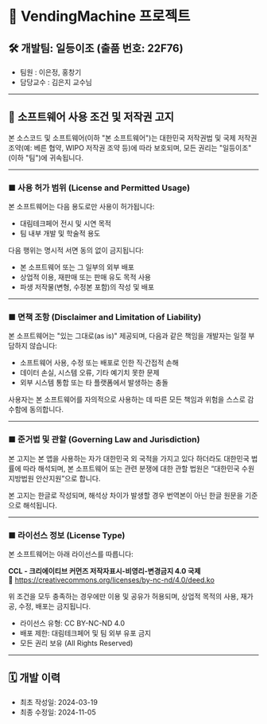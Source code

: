 # 🍹 VendingMachine 프로젝트

## 🛠️ 개발팀: 일등이조 (출품 번호: 22F76)

- 팀원 : 이은정, 홍창기
- 담당교수 : 김은지 교수님

---

## 📜 소프트웨어 사용 조건 및 저작권 고지

본 소스코드 및 소프트웨어(이하 "본 소프트웨어")는 대한민국 저작권법 및 국제 저작권 조약(예: 베른 협약, WIPO 저작권 조약 등)에 따라 보호되며, 모든 권리는 "일등이조"(이하 "팀")에 귀속됩니다.

---

### ■ 사용 허가 범위 (License and Permitted Usage)

본 소프트웨어는 다음 용도로만 사용이 허가됩니다:

- 대림테크페어 전시 및 시연 목적
- 팀 내부 개발 및 학술적 용도

다음 행위는 명시적 서면 동의 없이 금지됩니다:

- 본 소프트웨어 또는 그 일부의 외부 배포
- 상업적 이용, 재판매 또는 판매 유도 목적 사용
- 파생 저작물(변형, 수정본 포함)의 작성 및 배포

---

### ■ 면책 조항 (Disclaimer and Limitation of Liability)

본 소프트웨어는 "있는 그대로(as is)" 제공되며, 다음과 같은 책임을 개발자는 일절 부담하지 않습니다:

- 소프트웨어 사용, 수정 또는 배포로 인한 직·간접적 손해
- 데이터 손실, 시스템 오류, 기타 예기치 못한 문제
- 외부 시스템 통합 또는 타 플랫폼에서 발생하는 충돌

사용자는 본 소프트웨어를 자의적으로 사용하는 데 따른 모든 책임과 위험을 스스로 감수함에 동의합니다.

---

### ■ 준거법 및 관할 (Governing Law and Jurisdiction)

본 고지는 본 앱을 사용하는 자가 대한민국 외 국적을 가지고 있다 하더라도 대한민국 법률에 따라 해석되며, 본 소프트웨어 또는 관련 분쟁에 대한 관할 법원은 “대한민국 수원지방법원 안산지원”으로 합니다.

본 고지는 한글로 작성되며, 해석상 차이가 발생할 경우 번역본이 아닌 한글 원문을 기준으로 해석됩니다.

---

### ■ 라이선스 정보 (License Type)

본 소프트웨어는 아래 라이선스를 따릅니다:

**CCL - 크리에이티브 커먼즈 저작자표시-비영리-변경금지 4.0 국제**  
🔗 https://creativecommons.org/licenses/by-nc-nd/4.0/deed.ko

위 조건을 모두 충족하는 경우에만 이용 및 공유가 허용되며, 상업적 목적의 사용, 재가공, 수정, 배포는 금지됩니다.

- 라이선스 유형: CC BY-NC-ND 4.0
- 배포 제한: 대림테크페어 및 팀 외부 유포 금지
- 모든 권리 보유 (All Rights Reserved)

---

## 🗓️ 개발 이력

- 최초 작성일: 2024-03-19  
- 최종 수정일: 2024-11-05
